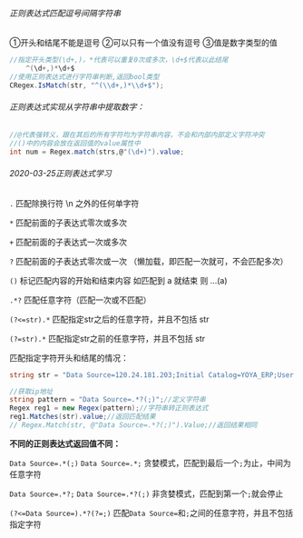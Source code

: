 

###### 正则表达式匹配逗号间隔字符串

①开头和结尾不能是逗号 ②可以只有一个值没有逗号 ③值是数字类型的值

```c#
//指定开头类型(\d+,)，*代表可以重复0次或多次，\d+$代表以此结尾	
	^(\d+,)*\d+$
//使用正则表达式进行字符串判断,返回bool类型
CRegex.IsMatch(str, "^(\\d+,)*\\d+$");
```

###### 正则表达式实现从字符串中提取数字：

```c#
//@代表强转义，跟在其后的所有字符均为字符串内容，不会和内部内部定义字符冲突
//()中的内容会放在返回值的value属性中
int num = Regex.match(strs,@"(\d+)").value;
```

###### 2020-03-25正则表达式学习

`.`  匹配除换行符 \n 之外的任何单字符

`*`  匹配前面的子表达式零次或多次

`+`  匹配前面的子表达式一次或多次

`?`  匹配前面的子表达式零次或一次  （懒加载，即匹配一次就可，不会匹配多次）

`()`  标记匹配内容的开始和结束内容  如匹配到 a 就结束 则 ...(a)

`.*?`  匹配任意字符（匹配一次或不匹配）

`(?<=str).*`  匹配指定str之后的任意字符，并且不包括 str

`(?=str).*`  匹配指定str之前的任意字符，并且不包括 str

匹配指定字符开头和结尾的情况：

```C#
string str = "Data Source=120.24.181.203;Initial Catalog=YOYA_ERP;User ID=sa;Password=wutao@2020";

//获取ip地址
string pattern = "Data Source=.*?(;)";//定义字符串
Regex reg1 = new Regex(pattern);//字符串转正则表达式
reg1.Matches(str).value;//返回匹配结果
// Regex.Match(str, @"Data Source=.*?(;)").Value;//返回结果相同
```

**不同的正则表达式返回值不同：**

`Data Source=.*(;)` `Data Source=.*;`  贪婪模式，匹配到最后一个`;`为止，中间为任意字符

`Data Source=.*?;` `Data Source=.*?(;)` 非贪婪模式，匹配到第一个`;`就会停止

`(?<=Data Source=).*?(?=;)` 匹配`Data Source=`和`;`之间的任意字符，并且不包括指定字符